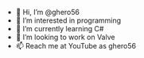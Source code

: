 - 👋 Hi, I’m @ghero56
- 👀 I’m interested in programming
- 🌱 I’m currently learning C#
- 💞️ I’m looking to work on Valve
- 📫 Reach me at YouTube as ghero56

<!---
ghero56/ghero56 is a ✨ special ✨ repository because its `README.md` (this file) appears on your GitHub profile.
You can click the Preview link to take a look at your changes.
--->
